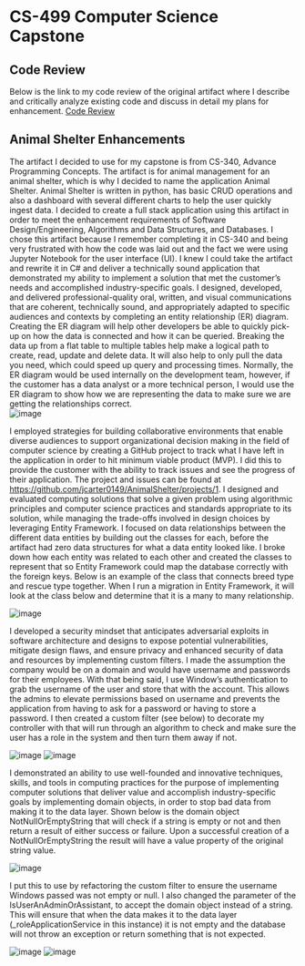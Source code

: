 # CS-499 Computer Science Capstone

## Code Review
Below is the link to my code review of the original artifact where I describe and critically analyze existing code and discuss in detail my plans for enhancement. 
[Code Review](https://youtu.be/t4KNdv5LVY8)

## Animal Shelter Enhancements
  The artifact I decided to use for my capstone is from CS-340, Advance Programming Concepts.  The artifact is for animal management for an animal shelter, which is why I decided to name the application Animal Shelter.  Animal Shelter is written in python, has basic CRUD operations and also a dashboard with several different charts to help the user quickly ingest data. I decided to create a full stack application using this artifact in order to meet the enhancement requirements of Software Design/Engineering, Algorithms and Data Structures, and Databases. 
  I chose this artifact because I remember completing it in CS-340 and being very frustrated with how the code was laid out and the fact we were using Jupyter Notebook for the user interface (UI).  I knew I could take the artifact and rewrite it in C# and deliver a technically sound application that demonstrated my ability to implement a solution that met the customer’s needs and accomplished industry-specific goals.
  I designed, developed, and delivered professional-quality oral, written, and visual communications that are coherent, technically sound, and appropriately adapted to specific audiences and contexts by completing an entity relationship (ER) diagram. Creating the ER diagram will help other developers be able to quickly pick-up on how the data is connected and how it can be queried.  Breaking the data up from a flat table to multiple tables help make a logical path to create, read, update and delete data.  It will also help to only pull the data you need, which could speed up query and processing times.  Normally, the ER diagram would be used internally on the development team, however, if the customer has a data analyst or a more technical person, I would use the ER diagram to show how we are representing the data to make sure we are getting the relationships correct.  
![image](https://user-images.githubusercontent.com/30158121/154821252-07b0e453-0503-4144-b334-af0a69575e47.png)

  I employed strategies for building collaborative environments that enable diverse audiences to support organizational decision making in the field of computer science by creating a GitHub project to track what I have left in the application in order to hit minimum viable product (MVP).  I did this to provide the customer with the ability to track issues and see the progress of their application.  The project and issues can be found at https://github.com/jcarter0149/AnimalShelter/projects/1.
  I designed and evaluated computing solutions that solve a given problem using algorithmic principles and computer science practices and standards appropriate to its solution, while managing the trade-offs involved in design choices by leveraging Entity Framework. I focused on data relationships between the different data entities by building out the classes for each, before the artifact had zero data structures for what a data entity looked like.  I broke down how each entity was related to each other and created the classes to represent that so Entity Framework could map the database correctly with the foreign keys.  Below is an example of the class that connects breed type and rescue type together. When I run a migration in Entity Framework, it will look at the class below and determine that it is a many to many relationship.
  
![image](https://user-images.githubusercontent.com/30158121/154821260-5228fc4d-7238-4776-bb75-c8a46bb9b55f.png)

  I developed a security mindset that anticipates adversarial exploits in software architecture and designs to expose potential vulnerabilities, mitigate design flaws, and ensure privacy and enhanced security of data and resources by implementing custom filters. I made the assumption the company would be on a domain and would have username and passwords for their employees.  With that being said, I use Window’s authentication to grab the username of the user and store that with the account.  This allows the admins to elevate permissions based on username and prevents the application from having to ask for a password or having to store a password.  I then created a custom filter (see below) to decorate my controller with that will run through an algorithm to check and make sure the user has a role in the system and then turn them away if not. 
  
![image](https://user-images.githubusercontent.com/30158121/154821268-6e28ff35-0492-41c1-bec6-df1a60343ae3.png)
![image](https://user-images.githubusercontent.com/30158121/154821278-cf1e93b8-4dbc-4ea7-9cc5-53d31f0564a1.png)

  I demonstrated an ability to use well-founded and innovative techniques, skills, and tools in computing practices for the purpose of implementing computer solutions that deliver value and accomplish industry-specific goals by implementing domain objects, in order to stop bad data from making it to the data layer.  Shown below is the domain object NotNullOrEmptyString that will check if a string is empty or not and then return a result of either success or failure.  Upon a successful creation of a NotNullOrEmptyString the result will have a value property of the original string value.  
 
![image](https://user-images.githubusercontent.com/30158121/154821299-d02e3839-725f-44bb-bf76-254b3b58c198.png)

I put this to use by refactoring the custom filter to ensure the username Windows passed was not empty or null.  I also changed the parameter of the IsUserAnAdminOrAssistant, to accept the domain object instead of a string. This will ensure that when the data makes it to the data layer (_roleApplicationService in this instance) it is not empty and the database will not throw an exception or return something that is not expected. 

![image](https://user-images.githubusercontent.com/30158121/154821318-45ec039b-d767-4bb2-84c5-c5567af7e250.png)
![image](https://user-images.githubusercontent.com/30158121/154821321-9757d816-cc78-4e0f-b7a5-df16f384a7c7.png)
